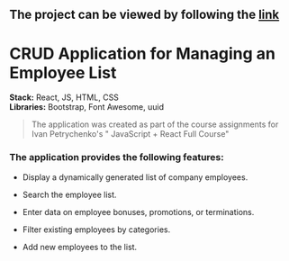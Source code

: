 ## The project can be viewed by following the [link](https://emploeesapp.khudorenko.com/)

# **CRUD Application for Managing an Employee List**

  
**Stack:** React, JS, HTML, CSS  
**Libraries:** Bootstrap, Font Awesome, uuid

>The application was created as part of the course assignments for Ivan Petrychenko's " JavaScript + React Full Course"

### **The application provides the following features:**

- Display a dynamically generated list of company employees.

- Search the employee list.

- Enter data on employee bonuses, promotions, or terminations.

- Filter existing employees by categories.

- Add new employees to the list.
